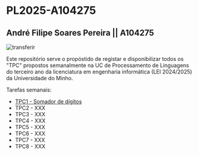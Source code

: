 # PL2025-A104275
## André Filipe Soares Pereira || A104275
![transferir](https://github.com/user-attachments/assets/af5777dd-d160-4f26-a5af-8dcdd1df0b2f)

Este repositório serve o propóstido de registar e disponibilizar todos os "TPC" propostos 
semanalmente na UC de Processamento de Linguagens do terceiro ano da licenciatura em engenharia informática (LEI 2024/2025)
da Universidade do Minho.

Tarefas semanais:
- [TPC1 - Somador de dígitos](https://github.com/AndrePereira123/PL2025-A104275/tree/main/TPC1)
- TPC2 - XXX
- TPC3 - XXX
- TPC4 - XXX
- TPC5 - XXX
- TPC6 - XXX
- TPC7 - XXX
- TPC8 - XXX

